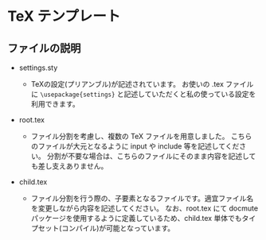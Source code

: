 # TeX テンプレート
## ファイルの説明
- settings.sty
  - TeXの設定(プリアンブル)が記述されています。
    お使いの .tex ファイルに `\usepackage{settings}` と記述していただくと私の使っている設定を利用できます。

- root.tex
  - ファイル分割を考慮し、複数の TeX ファイルを用意しました。
    こちらのファイルが大元となるように input や include 等を記述してください。
    分割が不要な場合は、こちらのファイルにそのまま内容を記述しても差し支えありません。

- child.tex
  - ファイル分割を行う際の、子要素となるファイルです。適宜ファイル名を変更しながら内容を記述してください。
    なお、root.tex にて docmute パッケージを使用するように定義しているため、child.tex 単体でもタイプセット(コンパイル)が可能となっています。
